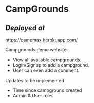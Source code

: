 # CampGrounds
## _Deployed at_

https://campmax.herokuapp.com/

Campgrounds demo website. 
* View all available campgrounds. 
* Login/Signup to add a campground. 
* User can even add a comment. 

Updates to be implemented
* Time since campground created
* Admin & User roles
